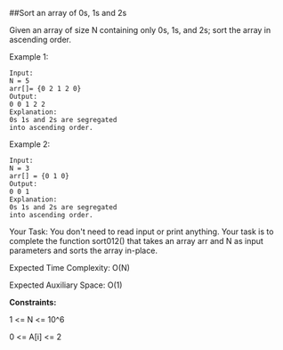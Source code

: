 ##Sort an array of 0s, 1s and 2s

Given an array of size N containing only 0s, 1s, and 2s; sort the array in ascending order.

Example 1:

    Input: 
    N = 5
    arr[]= {0 2 1 2 0}
    Output:
    0 0 1 2 2
    Explanation:
    0s 1s and 2s are segregated 
    into ascending order.
    
Example 2:

    Input: 
    N = 3
    arr[] = {0 1 0}
    Output:
    0 0 1
    Explanation:
    0s 1s and 2s are segregated 
    into ascending order.

Your Task:
You don't need to read input or print anything. Your task is to complete the function sort012() that takes an array arr and N as input parameters and sorts the array in-place.


Expected Time Complexity: O(N)

Expected Auxiliary Space: O(1)


**Constraints:**

1 <= N <= 10^6

0 <= A[i] <= 2
